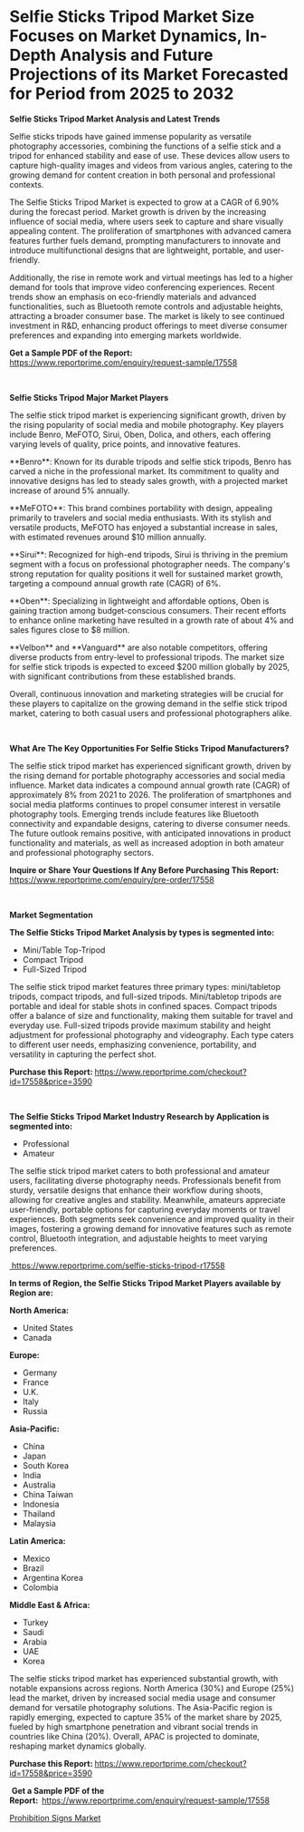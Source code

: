 <p><h1>Selfie Sticks Tripod Market Size Focuses on Market Dynamics, In-Depth Analysis and Future Projections of its Market Forecasted for Period from 2025 to 2032</h1></p><p><strong>Selfie Sticks Tripod Market Analysis and Latest Trends</strong></p>
<p><p>Selfie sticks tripods have gained immense popularity as versatile photography accessories, combining the functions of a selfie stick and a tripod for enhanced stability and ease of use. These devices allow users to capture high-quality images and videos from various angles, catering to the growing demand for content creation in both personal and professional contexts.</p><p>The Selfie Sticks Tripod Market is expected to grow at a CAGR of 6.90% during the forecast period. Market growth is driven by the increasing influence of social media, where users seek to capture and share visually appealing content. The proliferation of smartphones with advanced camera features further fuels demand, prompting manufacturers to innovate and introduce multifunctional designs that are lightweight, portable, and user-friendly.</p><p>Additionally, the rise in remote work and virtual meetings has led to a higher demand for tools that improve video conferencing experiences. Recent trends show an emphasis on eco-friendly materials and advanced functionalities, such as Bluetooth remote controls and adjustable heights, attracting a broader consumer base. The market is likely to see continued investment in R&D, enhancing product offerings to meet diverse consumer preferences and expanding into emerging markets worldwide.</p></p>
<p><strong>Get a Sample PDF of the Report:&nbsp;</strong> <a href="https://www.reportprime.com/enquiry/request-sample/17558?utm_campaign=3542&utm_medium=2&utm_source=Github&utm_content=ia&utm_term=18032025&utm_id=selfie-sticks-tripod">https://www.reportprime.com/enquiry/request-sample/17558</a></p>
<p>&nbsp;</p>
<p><strong>Selfie Sticks Tripod Major Market Players</strong></p>
<p><p>The selfie stick tripod market is experiencing significant growth, driven by the rising popularity of social media and mobile photography. Key players include Benro, MeFOTO, Sirui, Oben, Dolica, and others, each offering varying levels of quality, price points, and innovative features.</p><p>**Benro**: Known for its durable tripods and selfie stick tripods, Benro has carved a niche in the professional market. Its commitment to quality and innovative designs has led to steady sales growth, with a projected market increase of around 5% annually.</p><p>**MeFOTO**: This brand combines portability with design, appealing primarily to travelers and social media enthusiasts. With its stylish and versatile products, MeFOTO has enjoyed a substantial increase in sales, with estimated revenues around $10 million annually.</p><p>**Sirui**: Recognized for high-end tripods, Sirui is thriving in the premium segment with a focus on professional photographer needs. The company's strong reputation for quality positions it well for sustained market growth, targeting a compound annual growth rate (CAGR) of 6%.</p><p>**Oben**: Specializing in lightweight and affordable options, Oben is gaining traction among budget-conscious consumers. Their recent efforts to enhance online marketing have resulted in a growth rate of about 4% and sales figures close to $8 million.</p><p>**Velbon** and **Vanguard** are also notable competitors, offering diverse products from entry-level to professional tripods. The market size for selfie stick tripods is expected to exceed $200 million globally by 2025, with significant contributions from these established brands.</p><p>Overall, continuous innovation and marketing strategies will be crucial for these players to capitalize on the growing demand in the selfie stick tripod market, catering to both casual users and professional photographers alike.</p></p>
<p>&nbsp;</p>
<p><strong>What Are The Key Opportunities For Selfie Sticks Tripod Manufacturers?</strong></p>
<p><p>The selfie stick tripod market has experienced significant growth, driven by the rising demand for portable photography accessories and social media influence. Market data indicates a compound annual growth rate (CAGR) of approximately 8% from 2021 to 2026. The proliferation of smartphones and social media platforms continues to propel consumer interest in versatile photography tools. Emerging trends include features like Bluetooth connectivity and expandable designs, catering to diverse consumer needs. The future outlook remains positive, with anticipated innovations in product functionality and materials, as well as increased adoption in both amateur and professional photography sectors.</p></p>
<p><strong>Inquire or Share Your Questions If Any Before Purchasing This Report:</strong> <a href="https://www.reportprime.com/enquiry/pre-order/17558?utm_campaign=3542&utm_medium=2&utm_source=Github&utm_content=ia&utm_term=18032025&utm_id=selfie-sticks-tripod">https://www.reportprime.com/enquiry/pre-order/17558</a></p>
<p>&nbsp;</p>
<p><strong>Market Segmentation</strong></p>
<p><strong>The Selfie Sticks Tripod Market Analysis by types is segmented into:</strong></p>
<p><ul><li>Mini/Table Top-Tripod</li><li>Compact Tripod</li><li>Full-Sized Tripod</li></ul></p>
<p><p>The selfie stick tripod market features three primary types: mini/tabletop tripods, compact tripods, and full-sized tripods. Mini/tabletop tripods are portable and ideal for stable shots in confined spaces. Compact tripods offer a balance of size and functionality, making them suitable for travel and everyday use. Full-sized tripods provide maximum stability and height adjustment for professional photography and videography. Each type caters to different user needs, emphasizing convenience, portability, and versatility in capturing the perfect shot.</p></p>
<p><strong>Purchase this Report:&nbsp;</strong><a href="https://www.reportprime.com/checkout?id=17558&price=3590&utm_campaign=3542&utm_medium=2&utm_source=Github&utm_content=ia&utm_term=18032025&utm_id=selfie-sticks-tripod">https://www.reportprime.com/checkout?id=17558&price=3590</a></p>
<p>&nbsp;</p>
<p><strong>The Selfie Sticks Tripod Market Industry Research by Application is segmented into:</strong></p>
<p><ul><li>Professional</li><li>Amateur</li></ul></p>
<p><p>The selfie stick tripod market caters to both professional and amateur users, facilitating diverse photography needs. Professionals benefit from sturdy, versatile designs that enhance their workflow during shoots, allowing for creative angles and stability. Meanwhile, amateurs appreciate user-friendly, portable options for capturing everyday moments or travel experiences. Both segments seek convenience and improved quality in their images, fostering a growing demand for innovative features such as remote control, Bluetooth integration, and adjustable heights to meet varying preferences.</p></p>
<p><a href="https://www.reportprime.com/selfie-sticks-tripod-r17558?utm_campaign=3542&utm_medium=2&utm_source=Github&utm_content=ia&utm_term=18032025&utm_id=selfie-sticks-tripod">&nbsp;https://www.reportprime.com/selfie-sticks-tripod-r17558</a></p>
<p><strong>In terms of Region, the Selfie Sticks Tripod Market Players available by Region are:</strong></p>
<p>
    <p> <strong> North America: </strong>
        <ul>
            <li>United States</li>
            <li>Canada</li>
        </ul>
        </p> 
    <p> <strong> Europe: </strong>
        <ul>
            <li>Germany</li>
            <li>France</li>
            <li>U.K.</li>
            <li>Italy</li>
            <li>Russia</li>
        </ul>
        </p> 
    <p> <strong> Asia-Pacific: </strong>
        <ul>
            <li>China</li>
            <li>Japan</li>
            <li>South Korea</li>
            <li>India</li>
            <li>Australia</li>
            <li>China Taiwan</li>
            <li>Indonesia</li>
            <li>Thailand</li>
            <li>Malaysia</li>
        </ul>
        </p> 
    <p> <strong> Latin America: </strong>
        <ul>
            <li>Mexico</li>
            <li>Brazil</li>
            <li>Argentina Korea</li>
            <li>Colombia</li>
        </ul>
        </p> 
    <p> <strong> Middle East & Africa: </strong>
        <ul>
            <li>Turkey</li>
            <li>Saudi</li>
            <li>Arabia</li>
            <li>UAE</li>
            <li>Korea</li>
        </ul>
    </p>
    </p>
<p><p>The selfie sticks tripod market has experienced substantial growth, with notable expansions across regions. North America (30%) and Europe (25%) lead the market, driven by increased social media usage and consumer demand for versatile photography solutions. The Asia-Pacific region is rapidly emerging, expected to capture 35% of the market share by 2025, fueled by high smartphone penetration and vibrant social trends in countries like China (20%). Overall, APAC is projected to dominate, reshaping market dynamics globally.</p></p>
<p><strong>Purchase this Report: </strong><a href="https://www.reportprime.com/checkout?id=17558&price=3590&utm_campaign=3542&utm_medium=2&utm_source=Github&utm_content=ia&utm_term=18032025&utm_id=selfie-sticks-tripod">https://www.reportprime.com/checkout?id=17558&price=3590</a></p>
<p>&nbsp;<strong>Get a Sample PDF of the Report:&nbsp;&nbsp;</strong><a href="https://www.reportprime.com/enquiry/request-sample/17558?utm_campaign=3542&utm_medium=2&utm_source=Github&utm_content=ia&utm_term=18032025&utm_id=selfie-sticks-tripod">https://www.reportprime.com/enquiry/request-sample/17558</a></p>
<p><strong></strong></p>
<p><p><a href="https://github.com/forgazerbyjt/Market-Research-Report-List-1/blob/main/prohibition-signs-market.md?utm_campaign=3542&utm_medium=2&utm_source=Github&utm_content=ia&utm_term=18032025&utm_id=selfie-sticks-tripod">Prohibition Signs Market</a></p></p>